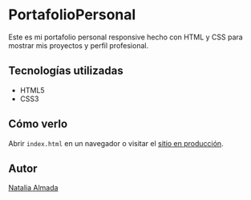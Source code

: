 # PortafolioPersonal
Este es mi portafolio personal responsive hecho con HTML y CSS para mostrar mis proyectos y perfil profesional.

## Tecnologías utilizadas
- HTML5
- CSS3

## Cómo verlo
Abrir `index.html` en un navegador o visitar el [sitio en producción](https:).  

## Autor
[Natalia Almada](https://github.com/NataliaAl24)
